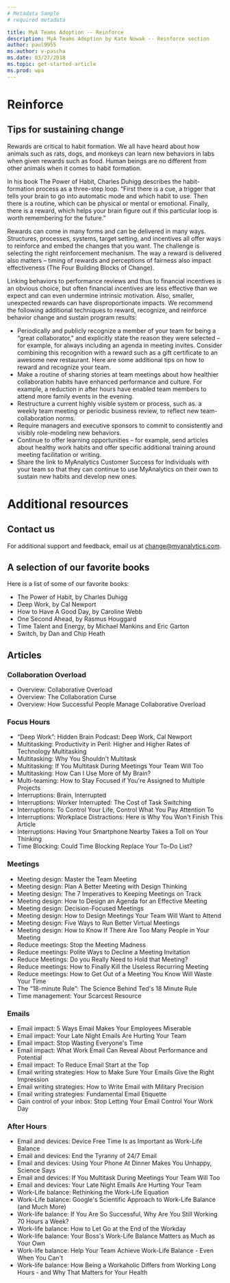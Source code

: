 ```yaml
---
# Metadata Sample
# required metadata

title: MyA Teams Adoption -- Reinforce
description: MyA Teams Adoption by Kate Nowak -- Reinforce section
author: paul9955
ms.author: v-pascha
ms.date: 03/27/2018
ms.topic: get-started-article
ms.prod: wpa
---
```


# Reinforce

## Tips for sustaining change 

Rewards are critical to habit formation. We all have heard about how animals such as rats, dogs, and monkeys can learn new behaviors in labs when given rewards such as food. Human beings are no different from other animals when it comes to habit formation. 

In his book The Power of Habit, Charles Duhigg describes the habit-formation process as a three-step loop. “First there is a cue, a trigger that tells your brain to go into automatic mode and which habit to use. Then there is a routine, which can be physical or mental or emotional. Finally, there is a reward, which helps your brain figure out if this particular loop is worth remembering for the future.”

Rewards can come in many forms and can be delivered in many ways. Structures, processes, systems, target setting, and incentives all offer ways to reinforce and embed the changes that you want. The challenge is selecting the right reinforcement mechanism. The way a reward is delivered also matters – timing of rewards and perceptions of fairness also impact effectiveness (The Four Building Blocks of Change).

Linking behaviors to performance reviews and thus to financial incentives is an obvious choice, but often financial incentives are less effective than we expect and can even undermine intrinsic motivation. Also, smaller, unexpected rewards can have disproportionate impacts. We recommend the following additional techniques to reward, recognize, and reinforce behavior change and sustain program results:

 * Periodically and publicly recognize a member of your team for being a “great collaborator,” and explicitly state the reason they were selected – for example, for always including an agenda in meeting invites. Consider combining this recognition with a reward such as a gift certificate to an awesome new restaurant. Here are some additional tips on how to reward and recognize your team.
 * Make a routine of sharing stories at team meetings about how healthier collaboration habits have enhanced performance and culture. For example, a reduction in after hours have enabled team members to attend more family events in the evening.
 * Restructure a current highly visible system or process, such as. a weekly team meeting or periodic business review, to reflect new team-collaboration norms. 
 * Require managers and executive sponsors to commit to consistently and visibly role-modeling new behaviors.
 * Continue to offer learning opportunities – for example, send articles about healthy work habits and offer specific additional training around meeting facilitation or writing.
 * Share the link to MyAnalytics Customer Success for Individuals with your team so that they can continue to use MyAnalytics on their own to sustain new habits and develop new ones. 

# Additional resources

## Contact us
For additional support and feedback, email us at change@myanalytics.com.

## A selection of our favorite books

Here is a list of some of our favorite books:
 * The Power of Habit, by Charles Duhigg
 * Deep Work, by Cal Newport
 * How to Have A Good Day, by Caroline Webb
 * One Second Ahead, by Rasmus Houggard
 * Time Talent and Energy, by Michael Mankins and Eric Garton
 * Switch, by Dan and Chip Heath

## Articles

### Collaboration Overload

 * Overview: Collaborative Overload 
 * Overview: The Collaboration Curse
 * Overview: How Successful People Manage Collaborative Overload

### Focus Hours

 * “Deep Work”: Hidden Brain Podcast: Deep Work, Cal Newport
 * Multitasking: Productivity in Peril: Higher and Higher Rates of Technology Multitasking
 * Multitasking: Why You Shouldn't Multitask
 * Multitasking: If You Multitask During Meetings Your Team Will Too
 * Multitasking: How Can I Use More of My Brain?
 * Multi-teaming: How to Stay Focused if You're Assigned to Multiple Projects
 * Interruptions: Brain, Interrupted
 * Interruptions: Worker Interrupted: The Cost of Task Switching
 * Interruptions: To Control Your Life, Control What You Pay Attention To
 * Interruptions: Workplace Distractions: Here is Why You Won't Finish This Article
 * Interruptions: Having Your Smartphone Nearby Takes a Toll on Your Thinking
 * Time Blocking: Could Time Blocking Replace Your To-Do List?

### Meetings

 * Meeting design: Master the Team Meeting
 * Meeting design: Plan A Better Meeting with Design Thinking 
 * Meeting design: The 7 Imperatives to Keeping Meetings on Track
 * Meeting design: How to Design an Agenda for an Effective Meeting
 * Meeting design: Decision-Focused Meetings
 * Meeting design: How to Design Meetings Your Team Will Want to Attend
 * Meeting design: Five Ways to Run Better Virtual Meetings
 * Meeting design: How to Know If There Are Too Many People in Your Meeting
 * Reduce meetings: Stop the Meeting Madness
 * Reduce meetings: Polite Ways to Decline a Meeting Invitation
 * Reduce Meetings: Do you Really Need to Hold that Meeting?
 * Reduce meetings: How to Finally Kill the Useless Recurring Meeting
 * Reduce meetings: How to Get Out of a Meeting You Know Will Waste Your Time
 * The “18-minute Rule”: The Science Behind Ted's 18 Minute Rule
 * Time management: Your Scarcest Resource

### Emails

 * Email impact: 5 Ways Email Makes Your Employees Miserable
 * Email impact: Your Late Night Emails Are Hurting Your Team
 * Email impact: Stop Wasting Everyone's Time
 * Email impact: What Work Email Can Reveal About Performance and Potential
 * Email impact: To Reduce Email Start at the Top
 * Email writing strategies: How to Make Sure Your Emails Give the Right Impression
 * Email writing strategies: How to Write Email with Military Precision
 * Email writing strategies: Fundamental Email Etiquette
 * Gain control of your inbox: Stop Letting Your Email Control Your Work Day

### After Hours
 * Email and devices: Device Free Time Is as Important as Work-Life Balance
 * Email and devices: End the Tyranny of 24/7 Email
 * Email and devices: Using Your Phone At Dinner Makes You Unhappy, Science Says
 * Email and devices: If You Multitask During Meetings Your Team Will Too
 * Email and devices: Your Late Night Emails Are Hurting Your Team
 * Work-Life balance: Rethinking the Work-Life Equation
 * Work-Life balance: Google's Scientific Approach to Work-Life Balance (and Much More)
 * Work-life balance: If You Are So Successful, Why Are You Still Working 70 Hours a Week?
 * Work-life balance: How to Let Go at the End of the Workday
 * Work-life balance: Your Boss's Work-Life Balance Matters as Much as Your Own
 * Work-life balance: Help Your Team Achieve Work-Life Balance - Even When You Can't
 * Work-life balance: How Being a Workaholic Differs from Working Long Hours - and Why That Matters for Your Health
